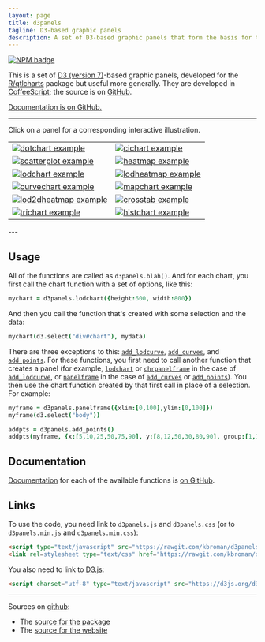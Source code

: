 ```yaml
---
layout: page
title: d3panels
tagline: D3-based graphic panels
description: A set of D3-based graphic panels that form the basis for the visualizations in R/qtlcharts.
---
```


[![NPM badge](https://img.shields.io/npm/v/d3panels.svg)](https://npmjs.org/package/d3panels)

This is a set of [D3 (version 7)](https://d3js.org)-based graphic panels,
developed for the [R/qtlcharts](https://kbroman.org/qtlcharts) package
but useful more generally. They are developed in [CoffeeScript](https://coffeescript.org); the
source is on [GitHub](https://github.com/kbroman/d3panels).

[Documentation is on GitHub.](https://github.com/kbroman/d3panels/tree/main/doc)

---

Click on a panel for a corresponding interactive illustration.

<table class="wide">
<tr>
  <td class="left">
    <a href="assets/test/dotchart">
        <img src="assets/pics/dotchart.png" alt="dotchart example" title="dotchart example"/>
    </a>
  </td>
  <td class="right">
    <a href="assets/test/cichart">
        <img src="assets/pics/cichart.png" alt="cichart example" title="cichart example"/>
    </a>
  </td>
</tr>
<tr>
  <td class="left">
    <a href="assets/test/scatterplot">
        <img src="assets/pics/scatterplot.png" alt="scatterplot example" title="scatterplot example"/>
    </a>
  </td>
  <td class="right">
    <a href="assets/test/heatmap">
        <img src="assets/pics/heatmap.png" alt="heatmap example" title="heatmap example"/>
    </a>
  </td>
</tr>
<tr>
  <td class="left">
    <a href="assets/test/lodchart">
        <img src="assets/pics/lodchart.png" alt="lodchart example" title="lodchart example"/>
    </a>
  </td>
  <td class="right">
    <a href="assets/test/lodheatmap">
        <img src="assets/pics/lodheatmap.png" alt="lodheatmap example" title="lodheatmap example"/>
    </a>
  </td>
</tr>
<tr>
  <td class="left">
    <a href="assets/test/curvechart">
        <img src="assets/pics/curvechart.png" alt="curvechart example" title="curvechart example"/>
    </a>
  </td>
  <td class="right">
    <a href="assets/test/mapchart">
        <img src="assets/pics/mapchart.png" alt="mapchart example" title="mapchart example"/>
    </a>
  </td>
</tr>
<tr>
  <td class="left">
    <a href="assets/test/lod2dheatmap">
        <img src="assets/pics/lod2dheatmap.png" alt="lod2dheatmap example" title="lod2dheatmap example"/>
    </a>
  </td>
  <td class="right">
    <a href="assets/test/crosstab">
        <img src="assets/pics/crosstab.png" alt="crosstab example" title="crosstab example"/>
    </a>
  </td>
</tr>
<tr>
  <td class="left">
    <a href="assets/test/trichart">
        <img src="assets/pics/trichart.png" alt="trichart example" title="trichart example"/>
    </a>
  </td>
  <td class="right">
    <a href="assets/test/histchart">
        <img src="assets/pics/histchart.png" alt="histchart example" title="histchart example"/>
    </a>
  </td>
</tr>
</table>
---

## Usage

All of the functions are called as `d3panels.blah()`. And for each
chart, you first call the chart function with a set of options, like
this:

```coffeescript
mychart = d3panels.lodchart({height:600, width:800})
```

And then you call the function that's created with some selection and
the data:

```coffeescript
mychart(d3.select("div#chart"), mydata)
```

There are three exceptions to this:
[`add_lodcurve`](https://github.com/kbroman/d3panels/blob/main/doc/add_lodcurve.md), [`add_curves`](https://github.com/kbroman/d3panels/blob/main/doc/add_curves.md), and [`add_points`](https://github.com/kbroman/d3panels/blob/main/doc/add_points.md).
For these functions, you first need to call another function that
creates a panel
(for example, [`lodchart`](https://github.com/kbroman/d3panels/blob/main/doc/lodchart.md) or [`chrpanelframe`](https://github.com/kbroman/d3panels/blob/main/doc/chrpanelframe.md) in
the case of [`add_lodcurve`](https://github.com/kbroman/d3panels/blob/main/doc/add_lodcurve.md), or
[`panelframe`](https://github.com/kbroman/d3panels/blob/main/doc/panelframe.md) in the case of
[`add_curves`](https://github.com/kbroman/d3panels/blob/main/doc/add_curves.md) or [`add_points`](https://github.com/kbroman/d3panels/blob/main/doc/add_points.md)).  You
then use the chart function created by
that first call in place of a selection. For example:

```coffeescript
myframe = d3panels.panelframe({xlim:[0,100],ylim:[0,100]})
myframe(d3.select("body"))

addpts = d3panels.add_points()
addpts(myframe, {x:[5,10,25,50,75,90], y:[8,12,50,30,80,90], group:[1,1,1,2,2,3]})
```


## Documentation

[Documentation](https://github.com/kbroman/d3panels/blob/main/doc/ReadMe.md)
for each of the available functions is [on
GitHub](https://github.com/kbroman/d3panels/blob/main/doc/ReadMe.md).


## Links

To use the code, you need link to `d3panels.js` and `d3panels.css` (or
to `d3panels.min.js` and `d3panels.min.css`):

```html
<script type="text/javascript" src="https://rawgit.com/kbroman/d3panels/main/d3panels.js"></script>
<link rel=stylesheet type="text/css" href="https://rawgit.com/kbroman/d3panels/main/d3panels.css">
```

You also need to link to [D3.js](https://d3js.org):

```html
<script charset="utf-8" type="text/javascript" src="https://d3js.org/d3.v7.min.js"></script>
```

---

Sources on [github](https://github.com):

- The [source for the package](https://github.com/kbroman/d3panels/tree/main)
- The [source for the website](https://github.com/kbroman/d3panels/tree/gh-pages)
